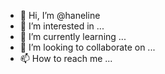 - 👋 Hi, I’m @haneline
- 👀 I’m interested in ...
- 🌱 I’m currently learning ...
- 💞️ I’m looking to collaborate on ...
- 📫 How to reach me ...

<!---
haneline/haneline is a ✨ special ✨ repository because its `README.md` (this file) appears on your GitHub profile.
You can click the Preview link to take a look at your changes.
--->
